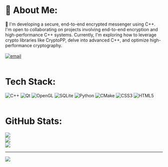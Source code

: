 # 💫 About Me:
🚀 I'm developing a secure, end-to-end encrypted messenger using C++.  I'm open to collaborating on projects involving end-to-end encryption and high-performance C++ systems.  Currently, I'm exploring how to leverage crypto libraries like CryptoPP, delve into advanced C++, and optimize high-performance cryptography.<br><br>
[![email](https://img.shields.io/badge/Email-D14836?logo=gmail&logoColor=white)](mailto:fmtab2014@gmail.com) 
<br><br>
# Tech Stack:
![C++](https://img.shields.io/badge/c++-%2300599C.svg?style=for-the-badge&logo=c%2B%2B&logoColor=white) ![Qt](https://img.shields.io/badge/Qt-%23217346.svg?style=for-the-badge&logo=Qt&logoColor=white) ![OpenGL](https://img.shields.io/badge/OpenGL-%23FFFFFF.svg?style=for-the-badge&logo=opengl) ![SQLite](https://img.shields.io/badge/sqlite-%2307405e.svg?style=for-the-badge&logo=sqlite&logoColor=white) ![Python](https://img.shields.io/badge/python-3670A0?style=for-the-badge&logo=python&logoColor=ffdd54) ![CMake](https://img.shields.io/badge/CMake-%23008FBA.svg?style=for-the-badge&logo=cmake&logoColor=white) ![CSS3](https://img.shields.io/badge/css3-%231572B6.svg?style=for-the-badge&logo=css3&logoColor=white) ![HTML5](https://img.shields.io/badge/html5-%23E34F26.svg?style=for-the-badge&logo=html5&logoColor=white)
<br><br>
# GitHub Stats:
![](https://github-readme-stats.vercel.app/api?username=frontmany&theme=codeSTACKr&hide_border=false&include_all_commits=false&count_private=false)<br/>
![](https://nirzak-streak-stats.vercel.app/?user=frontmany&theme=codeSTACKr&hide_border=false)<br/>
![](https://github-readme-stats.vercel.app/api/top-langs/?username=frontmany&theme=codeSTACKr&hide_border=false&include_all_commits=false&count_private=false&layout=compact)

---
[![](https://visitcount.itsvg.in/api?id=frontmany&icon=0&color=0)](https://visitcount.itsvg.in)

<!-- Proudly created with GPRM ( https://gprm.itsvg.in ) -->

